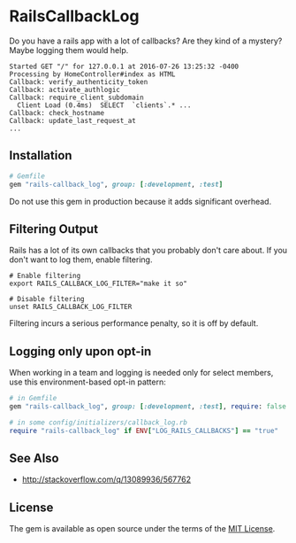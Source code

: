 # RailsCallbackLog

Do you have a rails app with a lot of callbacks? Are they kind of a mystery? Maybe logging them would help.

```
Started GET "/" for 127.0.0.1 at 2016-07-26 13:25:32 -0400
Processing by HomeController#index as HTML
Callback: verify_authenticity_token
Callback: activate_authlogic
Callback: require_client_subdomain
  Client Load (0.4ms)  SELECT  `clients`.* ...
Callback: check_hostname
Callback: update_last_request_at
...
```

## Installation

```ruby
# Gemfile
gem "rails-callback_log", group: [:development, :test]
```

Do not use this gem in production because it adds significant overhead.

## Filtering Output

Rails has a lot of its own callbacks that you probably don't care about. If you
don't want to log them, enable filtering.

```
# Enable filtering
export RAILS_CALLBACK_LOG_FILTER="make it so"

# Disable filtering
unset RAILS_CALLBACK_LOG_FILTER
```

Filtering incurs a serious performance penalty, so it is off by default.

## Logging only upon opt-in
When working in a team and logging is needed only for select members, use this environment-based opt-in pattern:

```rb
# in Gemfile
gem "rails-callback_log", group: [:development, :test], require: false

# in some config/initializers/callback_log.rb
require "rails-callback_log" if ENV["LOG_RAILS_CALLBACKS"] == "true"
```

## See Also

- http://stackoverflow.com/q/13089936/567762

## License

The gem is available as open source under the terms of the [MIT
License](http://opensource.org/licenses/MIT).
